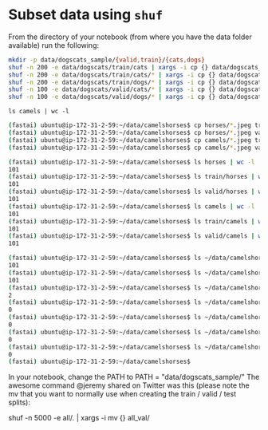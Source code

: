 # Subset data using `shuf`

From the directory of your notebook (from where you have the data folder available) run the following:
```bash
mkdir -p data/dogscats_sample/{valid,train}/{cats,dogs}
shuf -n 200 -e data/dogscats/train/cats | xargs -i cp {} data/dogscats_sample/train/cats
shuf -n 200 -e data/dogscats/train/cats/* | xargs -i cp {} data/dogscats_sample/train/cats
shuf -n 200 -e data/dogscats/train/dogs/* | xargs -i cp {} data/dogscats_sample/train/dogs
shuf -n 100 -e data/dogscats/valid/cats/* | xargs -i cp {} data/dogscats_sample/valid/cats
shuf -n 100 -e data/dogscats/valid/dogs/* | xargs -i cp {} data/dogscats_sample/valid/dogs
```

```
ls camels | wc -l 
```

```bash
(fastai) ubuntu@ip-172-31-2-59:~/data/camelshorses$ cp horses/*.jpeg train/horses/
(fastai) ubuntu@ip-172-31-2-59:~/data/camelshorses$ cp horses/*.jpeg valid/horses/
(fastai) ubuntu@ip-172-31-2-59:~/data/camelshorses$ cp camels/*.jpeg train/camels/
(fastai) ubuntu@ip-172-31-2-59:~/data/camelshorses$ cp camels/*.jpeg valid/camels/
```
```bash
(fastai) ubuntu@ip-172-31-2-59:~/data/camelshorses$ ls horses | wc -l 
101
(fastai) ubuntu@ip-172-31-2-59:~/data/camelshorses$ ls train/horses | wc -l
101
(fastai) ubuntu@ip-172-31-2-59:~/data/camelshorses$ ls valid/horses | wc -l
101
(fastai) ubuntu@ip-172-31-2-59:~/data/camelshorses$ ls camels | wc -l 
101
(fastai) ubuntu@ip-172-31-2-59:~/data/camelshorses$ ls train/camels | wc -l
101
(fastai) ubuntu@ip-172-31-2-59:~/data/camelshorses$ ls valid/camels | wc -l
101
```

```bash
(fastai) ubuntu@ip-172-31-2-59:~/data/camelshorses$ ls ~/data/camelshorses/camels | wc -l
101
(fastai) ubuntu@ip-172-31-2-59:~/data/camelshorses$ ls ~/data/camelshorses/horses | wc -l
101
(fastai) ubuntu@ip-172-31-2-59:~/data/camelshorses$ ls ~/data/camelshorses/train | wc -l
2
(fastai) ubuntu@ip-172-31-2-59:~/data/camelshorses$ ls ~/data/camelshorses/train/camels | wc -l
0
(fastai) ubuntu@ip-172-31-2-59:~/data/camelshorses$ ls ~/data/camelshorses/train/horses | wc -l
0
(fastai) ubuntu@ip-172-31-2-59:~/data/camelshorses$ ls ~/data/camelshorses/valid/camels | wc -l
0
(fastai) ubuntu@ip-172-31-2-59:~/data/camelshorses$ ls ~/data/camelshorses/valid/horses | wc -l
0
(fastai) ubuntu@ip-172-31-2-59:~/data/camelshorses$ 
```

In your notebook, change the PATH to PATH = "data/dogscats_sample/"
The awesome command @jeremy shared on Twitter was this (please note the mv that you want to normally 
use when creating the train / valid / test splits):

shuf -n 5000 -e all/*.* | xargs -i mv {} all_val/
